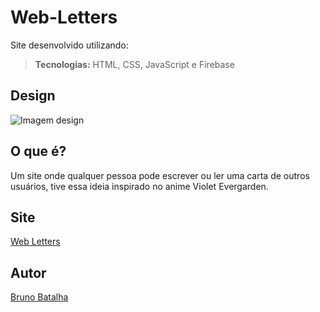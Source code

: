 # Web-Letters

Site desenvolvido utilizando:
>**Tecnologias:** HTML, CSS, JavaScript e Firebase

## Design
![Imagem design](https://github.com/BrunoBatalha/web-letters/blob/master/apresentacao.jpg)

## O que é?
Um site onde qualquer pessoa pode escrever ou ler uma carta de outros usuários, tive essa ideia inspirado no anime Violet Evergarden.

## Site
[Web Letters](https://web-letters.firebaseapp.com)

## Autor
[Bruno Batalha](https://github.com/BrunoBatalha)
